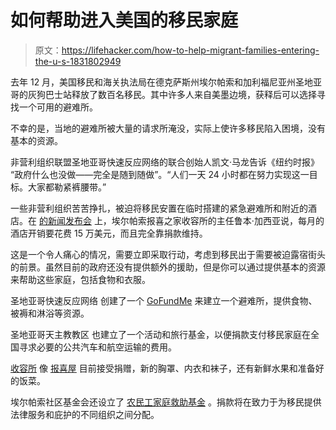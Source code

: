 # 如何帮助进入美国的移民家庭

> 原文：<https://lifehacker.com/how-to-help-migrant-families-entering-the-u-s-1831802949>

去年 12 月，美国移民和海关执法局在德克萨斯州埃尔帕索和加利福尼亚州圣地亚哥的灰狗巴士站释放了数百名移民。其中许多人来自美墨边境，获释后可以选择寻找一个可用的避难所。



不幸的是，当地的避难所被大量的请求所淹没，实际上使许多移民陷入困境，没有基本的资源。

非营利组织联盟圣地亚哥快速反应网络的联合创始人凯文·马龙告诉《纽约时报》 “政府什么也没做——完全是随到随做”。“人们一天 24 小时都在努力实现这一目标。大家都勒紧裤腰带。”

一些非营利组织苦苦挣扎，被迫将移民安置在临时搭建的紧急避难所和附近的酒店。在 [的新闻发布会](https://www.kxan.com/news/el-paso-shelter-condemns-mass-release-of-migrant-families/1677664038) 上，埃尔帕索报喜之家收容所的主任鲁本·加西亚说，每月的酒店开销要花费 15 万美元，而且完全靠捐款维持。

这是一个令人痛心的情况，需要立即采取行动，考虑到移民出于需要被迫露宿街头的前景。虽然目前的政府还没有提供额外的援助，但是你可以通过提供基本的资源来帮助这些家庭，包括食物和衣服。

圣地亚哥快速反应网络 创建了一个 [GoFundMe](https://www.gofundme.com/migrantreliefsd) 来建立一个避难所，提供食物、被褥和淋浴等资源。

圣地亚哥天主教教区 也建立了一个活动和旅行基金，以便捐款支付移民家庭在全国寻求必要的公共汽车和航空运输的费用。

[收容所](https://www.kxan.com/news/el-paso-shelter-condemns-mass-release-of-migrant-families/1677664038) 像 [报喜屋](https://annunciationhouse.org/) 目前接受捐赠，新的胸罩、内衣和袜子，还有新鲜水果和准备好的饭菜。

埃尔帕索社区基金会还设立了 [农民工家庭救助基金](https://payments.epcf.org/families) 。捐款将在致力于为移民提供法律服务和庇护的不同组织之间分配。